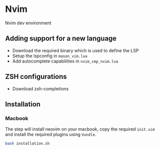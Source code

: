 # Nvim
Nvim dev environment

## Adding support for a new language
- Download the required binary which is used to define the LSP
- Setup the lspconfig in `mason_vim.lua`
- Add autocomplete capabilities in `nvim_cmp_nvim.lua`

## ZSH configurations
- Download zsh-completions

## Installation

### Macbook
The step will install neovim on your macbook, copy the required `init.vim` and install
the required plugins using `Vundle`.
```bash
bash installation.sh
```
